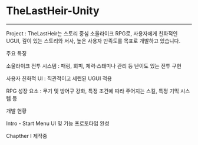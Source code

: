 # TheLastHeir-Unity
---
Project : TheLastHeir는 스토리 중심 소울라이크 RPG로,
사용자에게 친화적인 UGUI, 깊이 있는 스토리와 서사, 높은 사용자 만족도를 목표로 개발하고 있습니다.

주요 특징

소울라이크 전투 시스템 : 패링, 회피, 체력·스태미나 관리 등 난이도 있는 전투 구현

사용자 친화적 UI : 직관적이고 세련된 UGUI 적용

RPG 성장 요소 : 무기 및 방어구 강화, 특정 조건에 따라 주어지는 스킬, 특정 기믹 시스템 등


개발 현황

Intro - Start Menu UI 및 기능 프로토타입 완성

Chapther I 제작중
